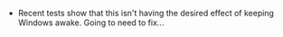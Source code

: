* Recent tests show that this isn't having the desired effect of keeping Windows awake. Going to need to fix...
